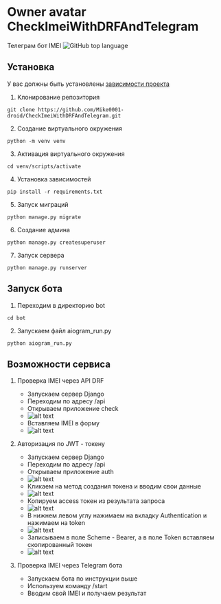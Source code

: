 # Owner avatar CheckImeiWithDRFAndTelegram
Телеграм бот IMEI
![GitHub top language](https://img.shields.io/github/languages/top/Mike0001-droid/CheckImeiWithDRFAndTelegram)

<!--Установка-->
## Установка 
У вас должны быть установлены [зависимости проекта](https://github.com/Mike0001-droid/CheckImeiWithDRFAndTelegram/blob/main/requirements.txt)

1. Клонирование репозитория 

```git clone https://github.com/Mike0001-droid/CheckImeiWithDRFAndTelegram.git```

2. Создание виртуального окружения

```python -m venv venv```

3. Активация виртуального окружения

```cd venv/scripts/activate```

4. Установка зависимостей

```pip install -r requirements.txt```

5. Запуск миграций

```python manage.py migrate```

6. Создание админа

```python manage.py createsuperuser```

7. Запуск сервера

```python manage.py runserver```

## Запуск бота

1. Переходим в директорию bot

```cd bot```

2. Запускаем файл aiogram_run.py

```python aiogram_run.py```


## Возможности сервиса

1. Проверка IMEI через API DRF 
    * Запускаем сервер Django
    * Переходим по адресу /api
    * Открываем приложение check 
    * ![alt text](imageforreadme/checkimei.png)
    * Вставляем IMEI в форму
    * ![alt text](imageforreadme/send_request.png)

2. Авторизация по JWT - токену
    * Запускаем сервер Django
    * Переходим по адресу /api
    * Открываем приложение auth 
    * ![alt text](imageforreadme/auth.png)
    * Кликаем на метод создания токена и вводим свои данные
    * ![alt text](imageforreadme/create_token.png)
    * Копируем access токен из результата запроса
    * ![alt text](imageforreadme/response_auth.png)
    * В нижнем левом углу нажимаем на вкладку Authentication и нажимаем на token
    * ![alt text](imageforreadme/auth_app.png)
    * Записываем в поле Scheme - Bearer, а в поле Token вставляем скопированный токен
    * ![alt text](imageforreadme/token.png)

3. Проверка IMEI через Telegram бота
    * Запускаем бота по инструкции выше
    * Используем команду /start
    * Вводим свой IMEI и получаем результат
    